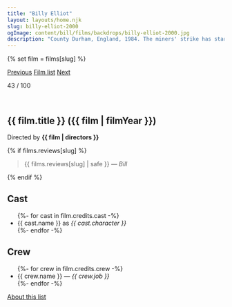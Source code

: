 ```yaml
---
title: "Billy Elliot"
layout: layouts/home.njk
slug: billy-elliot-2000
ogImage: content/bill/films/backdrops/billy-elliot-2000.jpg
description: "County Durham, England, 1984. The miners' strike has started and the police have started coming up from Bethnal Green, starting a class war with the lower classes suffering. Caught in the middle of the conflict is 11-year old Billy Elliot, who, after leaving his boxing club for the day, stumbles upon a ballet class and finds out that he's naturally talented. He practices with his teacher Mrs. Wilkinson for an upcoming audition in Newcastle-upon Tyne for the royal Ballet school in London."
---
```


{% set film = films[slug] %}

<nav class="films">
  <a class="prev" href="../the-talented-mr-ripley-1999">Previous</a>
  <a href="../">Film list</a>
  <a class="next" href="../amlie-2001">Next</a>
</nav>

<p>43 / 100</p>

<article class="film slug-billy-elliot-2000">
  <div class="backdrop-and-poster">
    <img class="poster" src="../films/posters/{{ slug }}.jpg" alt="">
    <img class="backdrop" src="../films/backdrops/{{ slug }}.jpg" alt="">
  </div>

  <h1>{{ film.title }} ({{ film | filmYear }})</h1>

  

  <p class="director">
    Directed by <strong>{{ film | directors }}</strong>
  </p>

  {% if films.reviews[slug] %}
    <blockquote> 
      {{ films.reviews[slug] | safe }} <em>— Bill</em>
    </blockquote> 
  {% endif %}

  <h2>
    Cast
  </h2>
  <ul>
    {%- for cast in film.credits.cast -%}
      <li>
        {{ cast.name }} as <em>{{ cast.character }}</em>
      </li>
    {%- endfor -%}
  </ul>

  <h2>
    Crew
  </h2>
  <ul>
    {%- for crew in film.credits.crew -%}
      <li>
        {{ crew.name }} &mdash; <em>{{ crew.job }}</em>
      </li>
    {%- endfor -%}
  </ul>
</article>
<footer>
  <a href="../about">About this list</a>
</footer>
